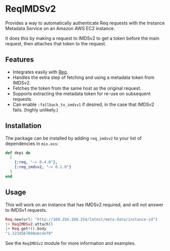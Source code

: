 # ReqIMDSv2

Provides a way to automatically authenticate Req requests with the Instance Metadata Service on
an Amazon AWS EC2 instance.

It does this by making a request to IMDSv2 to get a token before the main request, then attaches that token
to the request.

## Features

- Integrates easily with [Req](https://hexdocs.pm/req).
- Handles the extra step of fetching and using a metadata token from IMDSv2.
- Fetches the token from the same host as the original request.
- Supports extracting the metadata token for re-use on subsequent requests.
- Can enable `:fallback_to_imdsv1` if desired, in the case that IMDSv2 fails. (highly unlikely.)

## Installation

The package can be installed by adding `req_imdsv2` to your list of dependencies in `mix.exs`:

```elixir
def deps do
  [
    {:req, "~> 0.4.0"},
    {:req_imdsv2, "~> 0.1.0"}
  ]
end
```
## Usage

This will work on an instance that has IMDSv2 required, and will not answer to IMDSv1 requests.

```elixir
Req.new(url: "http://169.254.169.254/latest/meta-data/instance-id")
|> ReqIMDSv2.attach()
|> Req.get!().body
"i-1234567890abcdef0"
```

See the `ReqIMDSv2` module for more information and examples.
